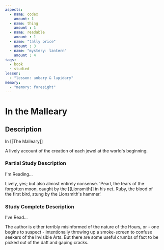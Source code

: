 ```yaml
---
aspects: 
  - name: codex
    amount: 1
  - name: thing
    amount : 1
  - name: readable
    amount : 1
  - name: "tally price"
    amount : 3
  - name: "mystery: lantern"
    amount : 4
tags:
  - book
  - studied
lesson:
  - "lesson: anbary & lapidary"
memory:
  - "memory: foresight"
---
```


# In the Malleary

## Description
In [[The Malleary]]

A lively account of the creation of each jewel at the world's beginning.
### Partial Study Description
I'm Reading...

Lively, yes; but also almost entirely nonsense. 'Pearl, the tears of the forgotten moon, caught by the [[Lionsmith]] in his net. Ruby, the blood of the first bird, stung by the Lionsmith's hammer.'
### Study Complete Description
I've Read...

The author is either terribly misinformed of the nature of the Hours, or - one begins to suspect - intentionally throwing up a smoke-screen to confuse seekers of the Invisible Arts. But there are some useful crumbs of fact to be picked out of the daft and gaping cracks. 